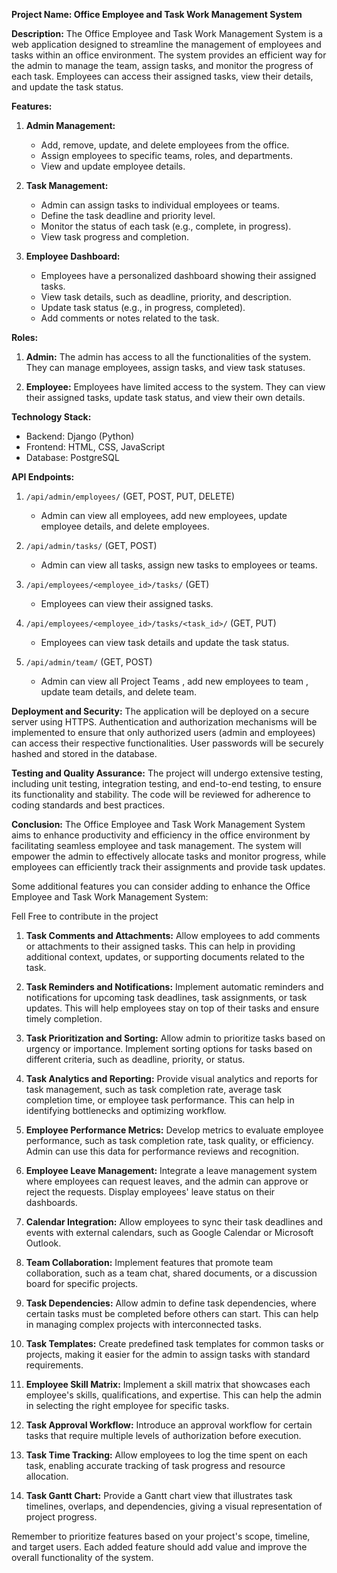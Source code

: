 **Project Name: Office Employee and Task Work Management System**

**Description:**
The Office Employee and Task Work Management System is a web application designed to streamline the management of employees and tasks within an office environment. The system provides an efficient way for the admin to manage the team, assign tasks, and monitor the progress of each task. Employees can access their assigned tasks, view their details, and update the task status.

**Features:**
1. **Admin Management:**
   - Add, remove, update, and delete employees from the office.
   - Assign employees to specific teams, roles, and departments.
   - View and update employee details.

2. **Task Management:**
   - Admin can assign tasks to individual employees or teams.
   - Define the task deadline and priority level.
   - Monitor the status of each task (e.g., complete, in progress).
   - View task progress and completion.

3. **Employee Dashboard:**
   - Employees have a personalized dashboard showing their assigned tasks.
   - View task details, such as deadline, priority, and description.
   - Update task status (e.g., in progress, completed).
   - Add comments or notes related to the task.

**Roles:**
1. **Admin:** The admin has access to all the functionalities of the system. They can manage employees, assign tasks, and view task statuses.

2. **Employee:** Employees have limited access to the system. They can view their assigned tasks, update task status, and view their own details.

**Technology Stack:**
- Backend: Django (Python)
- Frontend: HTML, CSS, JavaScript
- Database: PostgreSQL

**API Endpoints:**

1. `/api/admin/employees/` (GET, POST, PUT, DELETE)
   - Admin can view all employees, add new employees, update employee details, and delete employees.

2. `/api/admin/tasks/` (GET, POST)
   - Admin can view all tasks, assign new tasks to employees or teams.

3. `/api/employees/<employee_id>/tasks/` (GET)
   - Employees can view their assigned tasks.

4. `/api/employees/<employee_id>/tasks/<task_id>/` (GET, PUT)
   - Employees can view task details and update the task status.

4. `/api/admin/team/` (GET, POST)
   - Admin can view all Project Teams , add new employees to team , update team details, and delete team.

**Deployment and Security:**
The application will be deployed on a secure server using HTTPS. Authentication and authorization mechanisms will be implemented to ensure that only authorized users (admin and employees) can access their respective functionalities. User passwords will be securely hashed and stored in the database.

**Testing and Quality Assurance:**
The project will undergo extensive testing, including unit testing, integration testing, and end-to-end testing, to ensure its functionality and stability. The code will be reviewed for adherence to coding standards and best practices.

**Conclusion:**
The Office Employee and Task Work Management System aims to enhance productivity and efficiency in the office environment by facilitating seamless employee and task management. The system will empower the admin to effectively allocate tasks and monitor progress, while employees can efficiently track their assignments and provide task updates.



Some additional features you can consider adding to enhance the Office Employee and Task Work Management System:

Fell Free to contribute in the project

1. **Task Comments and Attachments:** Allow employees to add comments or attachments to their assigned tasks. This can help in providing additional context, updates, or supporting documents related to the task.

2. **Task Reminders and Notifications:** Implement automatic reminders and notifications for upcoming task deadlines, task assignments, or task updates. This will help employees stay on top of their tasks and ensure timely completion.

3. **Task Prioritization and Sorting:** Allow admin to prioritize tasks based on urgency or importance. Implement sorting options for tasks based on different criteria, such as deadline, priority, or status.

4. **Task Analytics and Reporting:** Provide visual analytics and reports for task management, such as task completion rate, average task completion time, or employee task performance. This can help in identifying bottlenecks and optimizing workflow.

5. **Employee Performance Metrics:** Develop metrics to evaluate employee performance, such as task completion rate, task quality, or efficiency. Admin can use this data for performance reviews and recognition.

6. **Employee Leave Management:** Integrate a leave management system where employees can request leaves, and the admin can approve or reject the requests. Display employees' leave status on their dashboards.

7. **Calendar Integration:** Allow employees to sync their task deadlines and events with external calendars, such as Google Calendar or Microsoft Outlook.

8. **Team Collaboration:** Implement features that promote team collaboration, such as a team chat, shared documents, or a discussion board for specific projects.

9. **Task Dependencies:** Allow admin to define task dependencies, where certain tasks must be completed before others can start. This can help in managing complex projects with interconnected tasks.

10. **Task Templates:** Create predefined task templates for common tasks or projects, making it easier for the admin to assign tasks with standard requirements.

11. **Employee Skill Matrix:** Implement a skill matrix that showcases each employee's skills, qualifications, and expertise. This can help the admin in selecting the right employee for specific tasks.

12. **Task Approval Workflow:** Introduce an approval workflow for certain tasks that require multiple levels of authorization before execution.

13. **Task Time Tracking:** Allow employees to log the time spent on each task, enabling accurate tracking of task progress and resource allocation.

14. **Task Gantt Chart:** Provide a Gantt chart view that illustrates task timelines, overlaps, and dependencies, giving a visual representation of project progress.

Remember to prioritize features based on your project's scope, timeline, and target users. Each added feature should add value and improve the overall functionality of the system.
